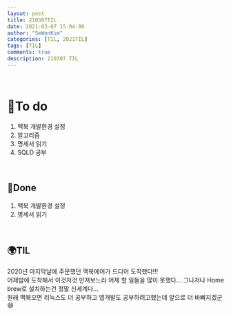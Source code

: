 ```yaml
---
layout: post
title: 210307TIL 
date: 2021-03-07 15:04:00
author: "SeWonKim"
categories: [TIL, 2021TIL]
tags: [TIL]
comments: true
description: 210307 TIL
---
```


&nbsp;
&nbsp;

# 🌱To do

1. 맥북 개발환경 설정
2. 알고리즘 
3. 명세서 읽기
4. SQLD 공부
   
&nbsp;
&nbsp;

## 🌳Done

1. 맥북 개발환경 설정
2. 명세서 읽기

&nbsp;
&nbsp;

## 🌍TIL

2020년 마지막날에 주문했던 맥북에어가 드디어 도착했다!!!     
어제밤에 도착해서 이것저것 만져보느라 어제 할 일들을 많이 못했다... 그나저나 Home brew로 설치하는건 정말 신세계다...      
원래 맥북오면 리눅스도 더 공부하고 앱개발도 공부하려고했는데 앞으로 더 바빠지겠군😄
